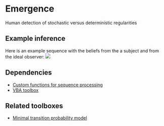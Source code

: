 # Emergence
Human detection of stochastic versus deterministic regularities

## Example inference

Here is an example sequence with the beliefs from the a subject and from the ideal observer:
![](https://user-images.githubusercontent.com/5986212/38567248-fbe65660-3ce5-11e8-957e-0116b8eafc00.gif)

## Dependencies

* [Custom functions for sequence processing](https://github.com/maheump/matlab/tree/master/sequences)
* [VBA toolbox](http://mbb-team.github.io/VBA-toolbox/)


## Related toolboxes

* [Minimal transition probability model](https://github.com/florentmeyniel/MinimalTransitionProbsModel)
